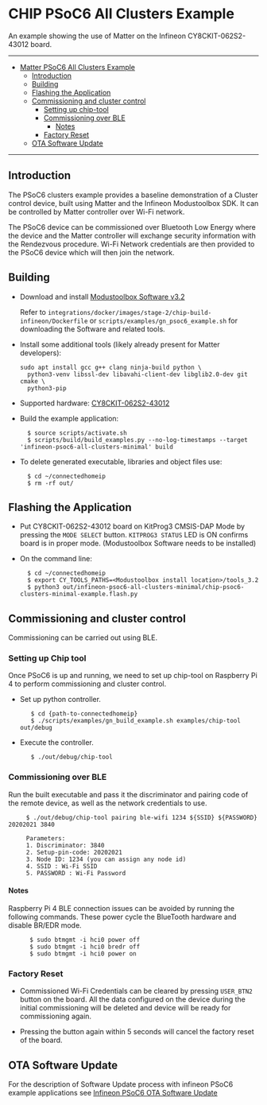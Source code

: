 # CHIP PSoC6 All Clusters Example

An example showing the use of Matter on the Infineon CY8CKIT-062S2-43012 board.

<hr>

-   [Matter PSoC6 All Clusters Example](#chip-psoc6-all-clusters-example)
    -   [Introduction](#introduction)
    -   [Building](#building)
    -   [Flashing the Application](#flashing-the-application)
    -   [Commissioning and cluster control](#commissioning-and-cluster-control)
        -   [Setting up chip-tool](#setting-up-chip-tool)
        -   [Commissioning over BLE](#commissioning-over-ble)
            -   [Notes](#notes)
        -   [Factory Reset](#factory-reset)
    -   [OTA Software Update](#ota-software-update)

<hr>

## Introduction

The PSoC6 clusters example provides a baseline demonstration of a Cluster
control device, built using Matter and the Infineon Modustoolbox SDK. It can be
controlled by Matter controller over Wi-Fi network.

The PSoC6 device can be commissioned over Bluetooth Low Energy where the device
and the Matter controller will exchange security information with the Rendezvous
procedure. Wi-Fi Network credentials are then provided to the PSoC6 device which
will then join the network.

## Building

-   Download and install
    [Modustoolbox Software v3.2](https://www.infineon.com/modustoolbox)

    Refer to `integrations/docker/images/stage-2/chip-build-infineon/Dockerfile`
    or `scripts/examples/gn_psoc6_example.sh` for downloading the Software and
    related tools.

-   Install some additional tools (likely already present for Matter
    developers):

    ```
    sudo apt install gcc g++ clang ninja-build python \
      python3-venv libssl-dev libavahi-client-dev libglib2.0-dev git cmake \
      python3-pip
    ```

-   Supported hardware:
    [CY8CKIT-062S2-43012](https://www.cypress.com/CY8CKIT-062S2-43012)

*   Build the example application:

          $ source scripts/activate.sh
          $ scripts/build/build_examples.py --no-log-timestamps --target 'infineon-psoc6-all-clusters-minimal' build

-   To delete generated executable, libraries and object files use:

          $ cd ~/connectedhomeip
          $ rm -rf out/

## Flashing the Application

-   Put CY8CKIT-062S2-43012 board on KitProg3 CMSIS-DAP Mode by pressing the
    `MODE SELECT` button. `KITPROG3 STATUS` LED is ON confirms board is in
    proper mode. (Modustoolbox Software needs to be installed)

-   On the command line:

          $ cd ~/connectedhomeip
          $ export CY_TOOLS_PATHS=<Modustoolbox install location>/tools_3.2
          $ python3 out/infineon-psoc6-all-clusters-minimal/chip-psoc6-clusters-minimal-example.flash.py

## Commissioning and cluster control

Commissioning can be carried out using BLE.

### Setting up Chip tool

Once PSoC6 is up and running, we need to set up chip-tool on Raspberry Pi 4 to
perform commissioning and cluster control.

-   Set up python controller.

           $ cd {path-to-connectedhomeip}
           $ ./scripts/examples/gn_build_example.sh examples/chip-tool out/debug

-   Execute the controller.

           $ ./out/debug/chip-tool

### Commissioning over BLE

Run the built executable and pass it the discriminator and pairing code of the
remote device, as well as the network credentials to use.

         $ ./out/debug/chip-tool pairing ble-wifi 1234 ${SSID} ${PASSWORD} 20202021 3840

         Parameters:
         1. Discriminator: 3840
         2. Setup-pin-code: 20202021
         3. Node ID: 1234 (you can assign any node id)
         4. SSID : Wi-Fi SSID
         5. PASSWORD : Wi-Fi Password

#### Notes

Raspberry Pi 4 BLE connection issues can be avoided by running the following
commands. These power cycle the BlueTooth hardware and disable BR/EDR mode.

          $ sudo btmgmt -i hci0 power off
          $ sudo btmgmt -i hci0 bredr off
          $ sudo btmgmt -i hci0 power on

### Factory Reset

-   Commissioned Wi-Fi Credentials can be cleared by pressing `USER_BTN2` button
    on the board. All the data configured on the device during the initial
    commissioning will be deleted and device will be ready for commissioning
    again.

-   Pressing the button again within 5 seconds will cancel the factory reset of
    the board.

## OTA Software Update

For the description of Software Update process with infineon PSoC6 example
applications see
[Infineon PSoC6 OTA Software Update](../../../../docs/platforms/infineon/infineon_psoc6_software_update.md)
